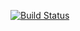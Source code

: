 [![Build Status](https://travis-ci.org/alkass/file-encryptor.svg?branch=master)](https://travis-ci.org/alkass/file-encryptor)

